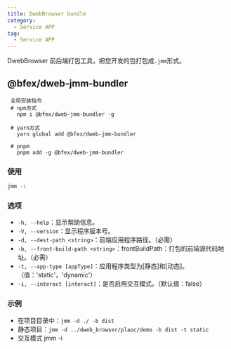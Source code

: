 ```yaml
---
title: DwebBrowser bundle
category:
  - Service APP
tag:
  - Service APP
---
```


DwebBrowser 前后端打包工具，把您开发的包打包成`.jmm`形式。

## @bfex/dweb-jmm-bundler

```
 全局安装指令
 # npm方式
   npm i @bfex/dweb-jmm-bundler -g

 # yarn方式
   yarn global add @bfex/dweb-jmm-bundler

 # pnpm
   pnpm add -g @bfex/dweb-jmm-bundler
```

### 使用

```bash
jmm -i
```

### 选项

- `-h, --help`：显示帮助信息。
- `-V, --version`：显示程序版本号。
- `-d, --dest-path <string>`：前端应用程序路径。（必需）
- `-b, --front-build-path <string>`：frontBuildPath：打包的前端源代码地址。（必需）
- `-t, --app-type [appType]`：应用程序类型为[静态]和[动态]。（值：'static'，'dynamic'）
- `-i, --interact [interact]`：是否启用交互模式。（默认值：false）

### 示例

- 在项目目录中：`jmm -d ./ -b dist`
- 静态项目：`jmm -d ../dweb_browser/plaoc/demo -b dist -t static`
- 交互模式 jmm -i


<!-- 附加的功能：

1. 链上APPID认证申请。
2. 上传到DwebBrowser DAPP 商城。

--------------------------- -->
